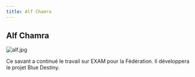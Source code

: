 ```yaml
---
title: Alf Chamra
---
```


Alf Chamra
----------


![alf.jpg](/images/stories/saga/bluedestiny/persos/alf.jpg)
  
Ce savant a continué le travail sur EXAM pour la Fédération. Il développera le projet Blue Destiny.